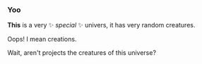 ### **Yoo** 
**This** is a very ✨ _special_ ✨ univers, it has very random creatures.

Oops! I mean creations.

Wait, aren't projects the creatures of this universe?

<!--
Here are some ideas to get you started:

- 🔭 I’m currently working on ...
- 🌱 I’m currently learning ...
- 👯 I’m looking to collaborate on ...
- 🤔 I’m looking for help with ...
- 💬 Ask me about ...
- 📫 How to reach me: ...
- 😄 Pronouns: ...
- ⚡ Fun fact: ...
-->
